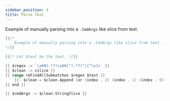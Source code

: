```yaml
---
sidebar_position: 4
title: Parse Text
---
```


Example of manually parsing into a `.CmdArgs` like slice from text.

```go
{{/*
	Example of manually parsing into a .CmdArgs like slice from text.
*/}}

{{/* Let $text be the text. */}}

{{ $regex := `\x60(.*?)\x60|"(.*?)"|[^\s]+` }}
{{ $clean := cslice }}
{{ range reFindAllSubmatches $regex $text }}
	{{- $clean = $clean.Append (or (index . 2) (index . 1) (index . 0)) -}}
{{ end }}

{{ $cmdArgs := $clean.StringSlice }}
```

